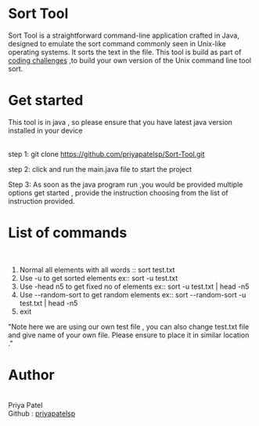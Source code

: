 <h1>Sort Tool </h1>

Sort Tool is a straightforward command-line application crafted in Java, designed to emulate the sort command commonly seen in Unix-like operating systems. It sorts the text in the file. 
This tool is build as part of <a href="https://codingchallenges.fyi/challenges/challenge-sort">coding challenges</a> ,to build your own version of the Unix command line tool sort.

<h1>Get started </h1>
This tool is in java , so please ensure that you have latest java version installed in your device 
<br><br>

step 1: git clone https://github.com/priyapatelsp/Sort-Tool.git

step 2: click and run the main.java file to start the project

Step 3: As soon as the java program run ,you would be provided multiple options get started , provide the instruction choosing from the list of instruction provided.


<h1>List of commands</h1>
<br>

1) Normal all elements with all words :: sort test.txt
2) Use -u to get sorted elements ex:: sort -u test.txt
3) Use -head n5 to get fixed no of elements ex:: sort -u test.txt | head -n5
4) Use --random-sort to get random elements ex:: sort --random-sort -u test.txt | head -n5
5) exit

"Note here we are using our own test file , you can also change test.txt file and give name of your own file. Please ensure to place it in similar location ."
<br>
<h1>Author</h1><br>
Priya Patel <br>
Github : <a href="https://github.com/priyapatelsp">priyapatelsp</a>
